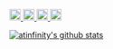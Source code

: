 <p align="left">
  <a href="http://twitter.com/dandelion1124">
    <img height="20" src="https://img.shields.io/twitter/follow/dandelion1124?label=Twitter&logo=twitter&style=flat" />
  </a>
  <a href="https://github.com/atinfinity">
    <img height="20" src="https://img.shields.io/github/followers/atinfinity?label=follow&logo=github&style=flat" />
  </a>
  <a href="http://qiita.com/dandelion1124">
    <img height="20" src="https://qiita-badge.apiapi.app/s/dandelion1124/posts.svg" />
  </a>
  <a href="http://qiita.com/dandelion1124">
    <img height="20" src="https://qiita-badge.apiapi.app/s/dandelion1124/contributions.svg" />
  </a>
</p>

[![atinfinity's github stats](https://github-readme-stats.vercel.app/api?username=atinfinity&show_icons=true)](https://github.com/atinfinity/atinfinity)
